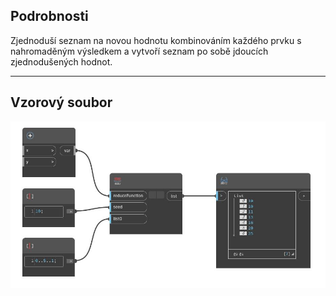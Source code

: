 ## Podrobnosti
Zjednoduší seznam na novou hodnotu kombinováním každého prvku s nahromaděným výsledkem a vytvoří seznam po sobě jdoucích zjednodušených hodnot.
___
## Vzorový soubor

![Scan](./CoreNodeModels.HigherOrder.ScanList_img.jpg)

